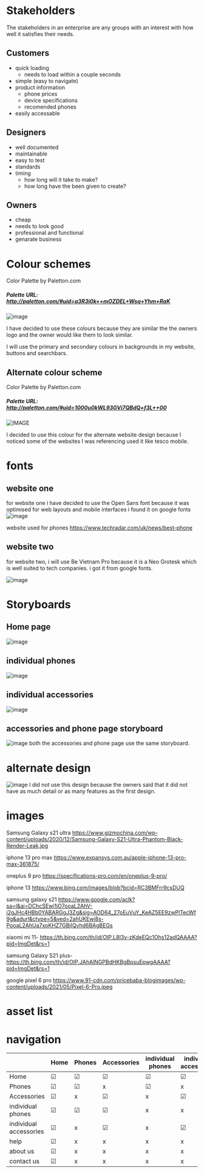 # Stakeholders

The stakeholders in an enterprise are any groups with an interest with how well it
satisfies their needs.

## Customers
+ quick loading
  + needs to load within a couple seconds
+ simple (easy to navigate)
+ product information
  + phone prices
  + device specifications
  + recomended phones
+ easily accessable


## Designers
+ well documented
+ maintainable
+ easy to test 
+ standards
+ timing
  + how long will it take to make?
  + how long have the been given to create?

## Owners 
+ cheap 
+ needs to look good 
+ professional and functional
+ genarate business

# Colour schemes
Color Palette by Paletton.com
#####  Palette URL: http://paletton.com/#uid=a3R3i0k++mOZDEL+Wsq+Yhm+RaK

![image](Colourscheme.JPG) 

   I have decided to use these colours because they are similar the the owners logo and the owner would like them to look similar.
   
   I will use the primary and secondary colours in backgrounds in my website, buttons and searchbars.

## Alternate colour scheme
Color Palette by Paletton.com
#####  Palette URL: http://paletton.com/#uid=1000u0kWL93GVi7QBdQ+f3L++00
![IMAGE](alternatecolourscheme.JPG)

I decided to use this colour for the alternate website design because I noticed some of the websites I was referencing used it like tesco mobile.

# fonts
## website one
for website one i have decided to use the Open Sans font because it was optimised for web layouts and mobile interfaces 
i found it on google fonts
![image](opensansfont.png)


<link rel="preconnect" href="https://fonts.googleapis.com">
<link rel="preconnect" href="https://fonts.gstatic.com" crossorigin>
<link href="https://fonts.googleapis.com/css2?family=Corinthia&display=swap" rel="stylesheet">

website used for phones https://www.techradar.com/uk/news/best-phone

## website two
for website two, i will use Be Vietnam Pro because it is a Neo Grotesk which is well suited to tech companies. i got it from google fonts.

![image](bevietnamprofont.png)

<link rel="preconnect" href="https://fonts.googleapis.com">
<link rel="preconnect" href="https://fonts.gstatic.com" crossorigin>
<link href="https://fonts.googleapis.com/css2?family=Corinthia&display=swap" rel="stylesheet">


# Storyboards
## Home page 
![image](indexstoryboard.PNG)

## individual phones
![image](individualphonestoryboard.PNG)
## individual accessories 
![image](individualaccessoriesstoryboard.PNG)
## accessories and phone page storyboard
![image](phonesandaccessoriespage.PNG)
both the accessories and phone page use the same storyboard.
# alternate design
![image](alternatestoryboard.PNG)
I did not use this design because the owners said that it did not have as much detail or as many features as the first design.








# images
Samsung Galaxy s21 ultra https://www.gizmochina.com/wp-content/uploads/2020/12/Samsung-Galaxy-S21-Ultra-Phantom-Black-Render-Leak.jpg

iphone 13 pro max
https://www.expansys.com.au/apple-iphone-13-pro-max-361875/

oneplus 9 pro https://specifications-pro.com/en/oneplus-9-pro/

iphone 13 https://www.bing.com/images/blob?bcid=RC3BMFrr9csDUQ


samsung galaxy s21 https://www.google.com/aclk?sa=l&ai=DChcSEwi1iO7ooaL2AhV-j2gJHc4HBb0YABARGgJ3Zg&sig=AOD64_27oEuVuY_KeAZ5EE9zwPlTecWf9g&adurl&ctype=5&ved=2ahUKEwi8s-PooaL2AhUa7xoKHZ7GBjIQvhd6BAgBEGs

xiaomi mi 11- https://th.bing.com/th/id/OIP.L8I3v-zKdeEQc1Ohs12adQAAAA?pid=ImgDet&rs=1

samsung Galaxy S21 plus- https://th.bing.com/th/id/OIP.JAhAlNGPBdHKBgBpsuEpwgAAAA?pid=ImgDet&rs=1

google pixel 6 pro https://www.91-cdn.com/pricebaba-blogimages/wp-content/uploads/2021/05/Pixel-6-Pro.jpeg

# asset list



# navigation
|                         | Home | Phones | Accessories | individual phones | individual accessories | help  | about us | contact us |
|-------------------------|------|--------|-------------|-------------------|------------------------|-------|----------|------------|
| Home                    |&#9745;|&#9745;|     &#9745; | &#9745;           |  &#9745;               |  &#9745;     |     &#9745;     | &#9745;           |
| Phones                  |    &#9745;  |  &#9745;      |        x     |          &#9745;         |              x          |     x  |        x  |   x         |
| Accessories             |    &#9745;  |   x     |     &#9745;        |      x             |         &#9745;               |    x   |   x       |        x    |
| individual phones       |   &#9745;   |      &#9745;  |       &#9745;      |         x          |          x              |  x     |      x    |      x      |
| individual accessories  |   &#9745;   |    x    |     &#9745;        |           x        |               &#9745;         |    x   |       x   |    x        |
| help                    |   &#9745;   |   x    |       x      |      x             |            x            |    x   |     x     |     x       |x
| about us                |  &#9745;    |    x    |     x        |       x            | x                       |    x   |       x   |     x       |x
| contact us              |   &#9745;   |    x    |    x         |      x             |     x                   |     x  |       x   |    x        |

